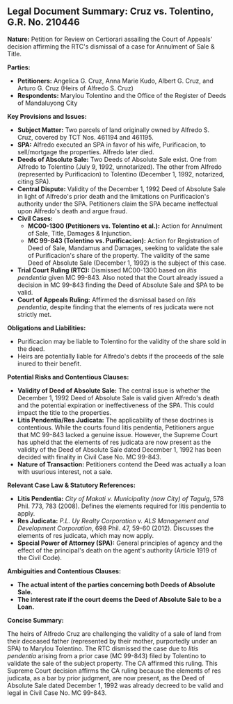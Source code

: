 ## Legal Document Summary: Cruz vs. Tolentino, G.R. No. 210446

**Nature:** Petition for Review on Certiorari assailing the Court of Appeals' decision affirming the RTC's dismissal of a case for Annulment of Sale & Title.

**Parties:**

*   **Petitioners:** Angelica G. Cruz, Anna Marie Kudo, Albert G. Cruz, and Arturo G. Cruz (Heirs of Alfredo S. Cruz)
*   **Respondents:** Marylou Tolentino and the Office of the Register of Deeds of Mandaluyong City

**Key Provisions and Issues:**

*   **Subject Matter:** Two parcels of land originally owned by Alfredo S. Cruz, covered by TCT Nos. 461194 and 461195.
*   **SPA:** Alfredo executed an SPA in favor of his wife, Purificacion, to sell/mortgage the properties. Alfredo later died.
*   **Deeds of Absolute Sale:** Two Deeds of Absolute Sale exist. One from Alfredo to Tolentino (July 9, 1992, unnotarized). The other from Alfredo (represented by Purificacion) to Tolentino (December 1, 1992, notarized, citing SPA).
*   **Central Dispute:** Validity of the December 1, 1992 Deed of Absolute Sale in light of Alfredo's prior death and the limitations on Purificacion's authority under the SPA. Petitioners claim the SPA became ineffectual upon Alfredo's death and argue fraud.
*   **Civil Cases:**
    *   **MC00-1300 (Petitioners vs. Tolentino et al.):** Action for Annulment of Sale, Title, Damages & Injunction.
    *   **MC 99-843 (Tolentino vs. Purificacion):** Action for Registration of Deed of Sale, Mandamus and Damages, seeking to validate the sale of Purificacion's share of the property. The validity of the same Deed of Absolute Sale (December 1, 1992) is the subject of this case.
*   **Trial Court Ruling (RTC):** Dismissed MC00-1300 based on *litis pendentia* given MC 99-843. Also noted that the Court already issued a decision in MC 99-843 finding the Deed of Absolute Sale and SPA to be valid.
*   **Court of Appeals Ruling:** Affirmed the dismissal based on *litis pendentia*, despite finding that the elements of res judicata were not strictly met.

**Obligations and Liabilities:**

*   Purificacion may be liable to Tolentino for the validity of the share sold in the deed.
*   Heirs are potentially liable for Alfredo's debts if the proceeds of the sale inured to their benefit.

**Potential Risks and Contentious Clauses:**

*   **Validity of Deed of Absolute Sale:** The central issue is whether the December 1, 1992 Deed of Absolute Sale is valid given Alfredo's death and the potential expiration or ineffectiveness of the SPA. This could impact the title to the properties.
*   **Litis Pendentia/Res Judicata:** The applicability of these doctrines is contentious. While the courts found litis pendentia, Petitioners argue that MC 99-843 lacked a genuine issue. However, the Supreme Court has upheld that the elements of res judicata are now present as the validity of the Deed of Absolute Sale dated December 1, 1992 has been decided with finality in Civil Case No. MC 99-843.
*   **Nature of Transaction:** Petitioners contend the Deed was actually a loan with usurious interest, not a sale.

**Relevant Case Law & Statutory References:**

*   **Litis Pendentia:** *City of Makati v. Municipality (now City) of Taguig*, 578 Phil. 773, 783 (2008). Defines the elements required for litis pendentia to apply.
*   **Res Judicata:** *P.L. Uy Realty Corporation v. ALS Management and Development Corporation*, 698 Phil. 47, 59-60 (2012). Discusses the elements of res judicata, which may now apply.
*   **Special Power of Attorney (SPA):** General principles of agency and the effect of the principal's death on the agent's authority (Article 1919 of the Civil Code).

**Ambiguities and Contentious Clauses:**

*   **The actual intent of the parties concerning both Deeds of Absolute Sale.**
*   **The interest rate if the court deems the Deed of Absolute Sale to be a Loan.**

**Concise Summary:**

The heirs of Alfredo Cruz are challenging the validity of a sale of land from their deceased father (represented by their mother, purportedly under an SPA) to Marylou Tolentino. The RTC dismissed the case due to *litis pendentia* arising from a prior case (MC 99-843) filed by Tolentino to validate the sale of the subject property. The CA affirmed this ruling. This Supreme Court decision affirms the CA ruling because the elements of res judicata, as a bar by prior judgment, are now present, as the Deed of Absolute Sale dated December 1, 1992 was already decreed to be valid and legal in Civil Case No. MC 99-843.
